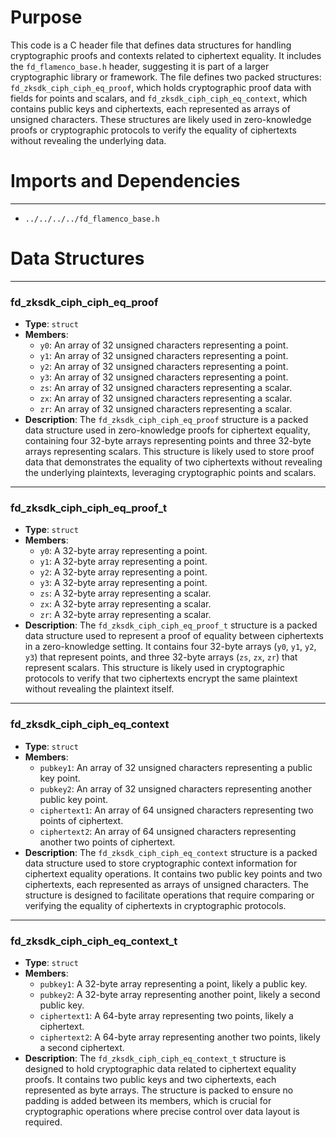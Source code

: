 # Purpose
This code is a C header file that defines data structures for handling cryptographic proofs and contexts related to ciphertext equality. It includes the `fd_flamenco_base.h` header, suggesting it is part of a larger cryptographic library or framework. The file defines two packed structures: `fd_zksdk_ciph_ciph_eq_proof`, which holds cryptographic proof data with fields for points and scalars, and `fd_zksdk_ciph_ciph_eq_context`, which contains public keys and ciphertexts, each represented as arrays of unsigned characters. These structures are likely used in zero-knowledge proofs or cryptographic protocols to verify the equality of ciphertexts without revealing the underlying data.
# Imports and Dependencies

---
- `../../../../fd_flamenco_base.h`


# Data Structures

---
### fd\_zksdk\_ciph\_ciph\_eq\_proof
- **Type**: `struct`
- **Members**:
    - `y0`: An array of 32 unsigned characters representing a point.
    - `y1`: An array of 32 unsigned characters representing a point.
    - `y2`: An array of 32 unsigned characters representing a point.
    - `y3`: An array of 32 unsigned characters representing a point.
    - `zs`: An array of 32 unsigned characters representing a scalar.
    - `zx`: An array of 32 unsigned characters representing a scalar.
    - `zr`: An array of 32 unsigned characters representing a scalar.
- **Description**: The `fd_zksdk_ciph_ciph_eq_proof` structure is a packed data structure used in zero-knowledge proofs for ciphertext equality, containing four 32-byte arrays representing points and three 32-byte arrays representing scalars. This structure is likely used to store proof data that demonstrates the equality of two ciphertexts without revealing the underlying plaintexts, leveraging cryptographic points and scalars.


---
### fd\_zksdk\_ciph\_ciph\_eq\_proof\_t
- **Type**: `struct`
- **Members**:
    - `y0`: A 32-byte array representing a point.
    - `y1`: A 32-byte array representing a point.
    - `y2`: A 32-byte array representing a point.
    - `y3`: A 32-byte array representing a point.
    - `zs`: A 32-byte array representing a scalar.
    - `zx`: A 32-byte array representing a scalar.
    - `zr`: A 32-byte array representing a scalar.
- **Description**: The `fd_zksdk_ciph_ciph_eq_proof_t` structure is a packed data structure used to represent a proof of equality between ciphertexts in a zero-knowledge setting. It contains four 32-byte arrays (`y0`, `y1`, `y2`, `y3`) that represent points, and three 32-byte arrays (`zs`, `zx`, `zr`) that represent scalars. This structure is likely used in cryptographic protocols to verify that two ciphertexts encrypt the same plaintext without revealing the plaintext itself.


---
### fd\_zksdk\_ciph\_ciph\_eq\_context
- **Type**: `struct`
- **Members**:
    - `pubkey1`: An array of 32 unsigned characters representing a public key point.
    - `pubkey2`: An array of 32 unsigned characters representing another public key point.
    - `ciphertext1`: An array of 64 unsigned characters representing two points of ciphertext.
    - `ciphertext2`: An array of 64 unsigned characters representing another two points of ciphertext.
- **Description**: The `fd_zksdk_ciph_ciph_eq_context` structure is a packed data structure used to store cryptographic context information for ciphertext equality operations. It contains two public key points and two ciphertexts, each represented as arrays of unsigned characters. The structure is designed to facilitate operations that require comparing or verifying the equality of ciphertexts in cryptographic protocols.


---
### fd\_zksdk\_ciph\_ciph\_eq\_context\_t
- **Type**: `struct`
- **Members**:
    - `pubkey1`: A 32-byte array representing a point, likely a public key.
    - `pubkey2`: A 32-byte array representing another point, likely a second public key.
    - `ciphertext1`: A 64-byte array representing two points, likely a ciphertext.
    - `ciphertext2`: A 64-byte array representing another two points, likely a second ciphertext.
- **Description**: The `fd_zksdk_ciph_ciph_eq_context_t` structure is designed to hold cryptographic data related to ciphertext equality proofs. It contains two public keys and two ciphertexts, each represented as byte arrays. The structure is packed to ensure no padding is added between its members, which is crucial for cryptographic operations where precise control over data layout is required.


